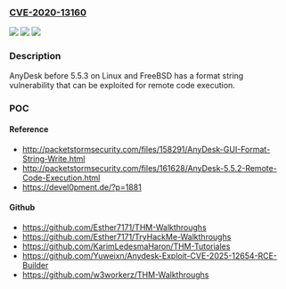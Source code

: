 ### [CVE-2020-13160](https://cve.mitre.org/cgi-bin/cvename.cgi?name=CVE-2020-13160)
![](https://img.shields.io/static/v1?label=Product&message=n%2Fa&color=blue)
![](https://img.shields.io/static/v1?label=Version&message=n%2Fa%20&color=brightgreen)
![](https://img.shields.io/static/v1?label=Vulnerability&message=n%2Fa&color=brightgreen)

### Description

AnyDesk before 5.5.3 on Linux and FreeBSD has a format string vulnerability that can be exploited for remote code execution.

### POC

#### Reference
- http://packetstormsecurity.com/files/158291/AnyDesk-GUI-Format-String-Write.html
- http://packetstormsecurity.com/files/161628/AnyDesk-5.5.2-Remote-Code-Execution.html
- https://devel0pment.de/?p=1881

#### Github
- https://github.com/Esther7171/THM-Walkthroughs
- https://github.com/Esther7171/TryHackMe-Walkthroughs
- https://github.com/KarimLedesmaHaron/THM-Tutoriales
- https://github.com/Yuweixn/Anydesk-Exploit-CVE-2025-12654-RCE-Builder
- https://github.com/w3workerz/THM-Walkthroughs

